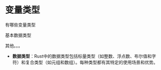 # 变量类型

有哪些变量类型

基本数据类型

其他。。。





* **数据类型**：Rust中的数据类型包括标量类型（如整数、浮点数、布尔值和字符）和复合类型（如元组和数组）。每种类型都有其特定的使用场景和优势。
